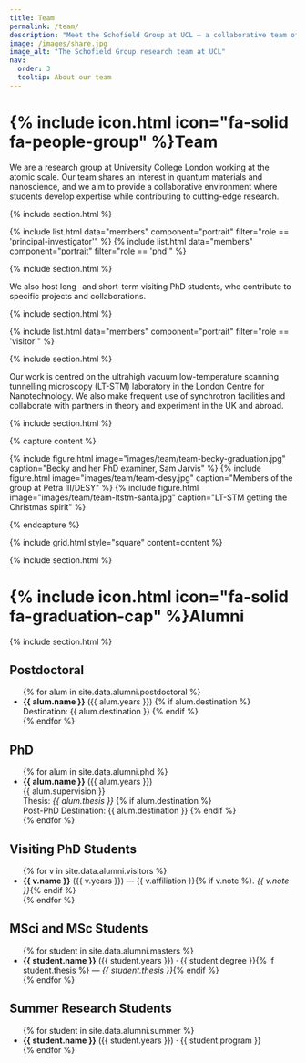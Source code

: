 ```yaml
---
title: Team
permalink: /team/
description: "Meet the Schofield Group at UCL — a collaborative team of researchers and students exploring atomic-scale quantum nanoscience with STM, ARPES, and theory."
image: /images/share.jpg
image_alt: "The Schofield Group research team at UCL"
nav:
  order: 3
  tooltip: About our team
---
```



# {% include icon.html icon="fa-solid fa-people-group" %}Team

We are a research group at University College London working at the atomic scale. Our team shares an interest in quantum materials and nanoscience, and we aim to provide a collaborative environment where students develop expertise while contributing to cutting-edge research.


{% include section.html %}

{% include list.html data="members" component="portrait" filter="role == 'principal-investigator'" %}
{% include list.html data="members" component="portrait" filter="role == 'phd'" %}

{% include section.html %}

We also host long- and short-term visiting PhD students, who contribute to specific projects and collaborations.


{% include section.html %}

{% include list.html data="members" component="portrait" filter="role == 'visitor'" %}

{% include section.html %}

Our work is centred on the ultrahigh vacuum low-temperature scanning tunnelling microscopy (LT-STM) laboratory in the London Centre for Nanotechnology. We also make frequent use of synchrotron facilities and collaborate with partners in theory and experiment in the UK and abroad.



{% include section.html %}

{% capture content %}

{% include figure.html image="images/team/team-becky-graduation.jpg" caption="Becky and her PhD examiner, Sam Jarvis" %}
{% include figure.html image="images/team/team-desy.jpg" caption="Members of the group at Petra III/DESY" %}
{% include figure.html image="images/team/team-ltstm-santa.jpg" caption="LT-STM getting the Christmas spirit" %}

{% endcapture %}

{% include grid.html style="square" content=content %}


{% include section.html %}

# {% include icon.html icon="fa-solid fa-graduation-cap" %}Alumni

{% include section.html %}

## Postdoctoral

<ul>
{% for alum in site.data.alumni.postdoctoral %}
  <li>
    <strong>{{ alum.name }}</strong> ({{ alum.years }})  
    {% if alum.destination %}
    <br>
    Destination: {{ alum.destination }}
    {% endif %}
  </li>
{% endfor %}
</ul>


## PhD 

<ul>
{% for alum in site.data.alumni.phd %}
  <li>
    <strong>{{ alum.name }}</strong> ({{ alum.years }})  
    <br>
    {{ alum.supervision }} 
    <br>
    Thesis: <em>{{ alum.thesis }}</em>  
    {% if alum.destination %}
    <br>
    Post-PhD Destination: {{ alum.destination }}
    {% endif %}
  </li>
{% endfor %}
</ul>


## Visiting PhD Students 

<ul>
{% for v in site.data.alumni.visitors %}
  <li>
    <strong>{{ v.name }}</strong> ({{ v.years }}) — {{ v.affiliation }}{% if v.note %}. <em>{{ v.note }}</em>{% endif %}
  </li>
{% endfor %}
</ul>

## MSci and MSc Students

<ul>
{% for student in site.data.alumni.masters %}
  <li>
    <strong>{{ student.name }}</strong> ({{ student.years }}) · {{ student.degree }}{% if student.thesis %} — <em>{{ student.thesis }}</em>{% endif %}
  </li>
{% endfor %}
</ul>

## Summer Research Students

<ul>
{% for student in site.data.alumni.summer %}
  <li>
    <strong>{{ student.name }}</strong> ({{ student.years }}) · {{ student.program }}
  </li>
{% endfor %}
</ul>

